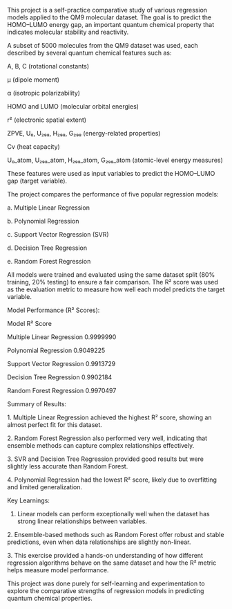 This project is a self-practice comparative study of various regression models applied to the QM9 molecular dataset. The goal is to predict the HOMO–LUMO energy gap, an important quantum chemical property that indicates molecular stability and reactivity.



A subset of 5000 molecules from the QM9 dataset was used, each described by several quantum chemical features such as:



A, B, C (rotational constants)



μ (dipole moment)



α (isotropic polarizability)



HOMO and LUMO (molecular orbital energies)



r² (electronic spatial extent)



ZPVE, U₀, U₂₉₈, H₂₉₈, G₂₉₈ (energy-related properties)



Cv (heat capacity)



U₀\_atom, U₂₉₈\_atom, H₂₉₈\_atom, G₂₉₈\_atom (atomic-level energy measures)



These features were used as input variables to predict the HOMO–LUMO gap (target variable).



The project compares the performance of five popular regression models:



a. Multiple Linear Regression



b. Polynomial Regression



c. Support Vector Regression (SVR)



d. Decision Tree Regression



e. Random Forest Regression



All models were trained and evaluated using the same dataset split (80% training, 20% testing) to ensure a fair comparison. The R² score was used as the evaluation metric to measure how well each model predicts the target variable.



Model Performance (R² Scores):

Model	                        R² Score


Multiple Linear Regression	  0.9999990

Polynomial Regression	        0.9049225

Support Vector Regression	    0.9913729

Decision Tree Regression	    0.9902184

Random Forest Regression	    0.9970497



Summary of Results:


1\. Multiple Linear Regression achieved the highest R² score, showing an almost perfect fit for this dataset.



2\. Random Forest Regression also performed very well, indicating that ensemble methods can capture complex relationships effectively.



3\. SVR and Decision Tree Regression provided good results but were slightly less accurate than Random Forest.



4\. Polynomial Regression had the lowest R² score, likely due to overfitting and limited generalization.



Key Learnings:



1. Linear models can perform exceptionally well when the dataset has strong linear relationships between variables.



2\. Ensemble-based methods such as Random Forest offer robust and stable predictions, even when data relationships are slightly non-linear.



3\. This exercise provided a hands-on understanding of how different regression algorithms behave on the same dataset and how the R² metric helps measure model performance.



This project was done purely for self-learning and experimentation to explore the comparative strengths of regression models in predicting quantum chemical properties.

